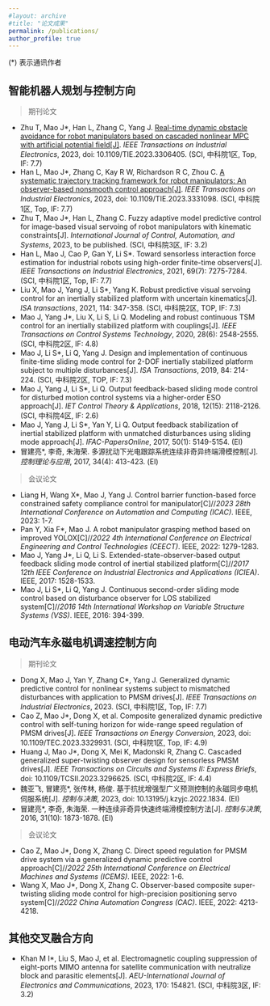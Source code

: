 ```yaml
---
#layout: archive
#title: "论文成果"
permalink: /publications/
author_profile: true
---
```


(*) 表示通讯作者
## 智能机器人规划与控制方向
> 期刊论文

- Zhu T, Mao J\*, Han L, Zhang C, Yang J. [Real-time dynamic obstacle avoidance for robot manipulators based on cascaded nonlinear MPC with artificial potential field[J]](https://ieeexplore.ieee.org/abstract/document/10234133). *IEEE Transactions on Industrial Electronics*, 2023, doi: 10.1109/TIE.2023.3306405. (SCI, 中科院1区, Top, IF: 7.7)
- Han L, Mao J\*, Zhang C, Kay R W, Richardson R C, Zhou C. [A systematic trajectory tracking framework for robot manipulators: An observer-based nonsmooth control approach[J]](https://ieeexplore.ieee.org/document/10324401). *IEEE Transactions on Industrial Electronics*, 2023, doi: 10.1109/TIE.2023.3331098. (SCI, 中科院1区, Top, IF: 7.7)
- Zhu T, Mao J\*, Han L, Zhang C. Fuzzy adaptive model predictive control for image-based visual servoing of robot manipulators with kinematic constraints[J]. *International Journal of Control, Automation, and Systems*, 2023, to be published. (SCI, 中科院3区, IF: 3.2)
- Han L, Mao J, Cao P, Gan Y, Li S\*. Toward sensorless interaction force estimation for industrial robots using high-order finite-time observers[J]. *IEEE Transactions on Industrial Electronics*, 2021, 69(7): 7275-7284. (SCI, 中科院1区, Top, IF: 7.7)
- Liu X, Mao J, Yang J, Li S\*, Yang K. Robust predictive visual servoing control for an inertially stabilized platform with uncertain kinematics[J]. *ISA transactions*, 2021, 114: 347-358. (SCI, 中科院2区, TOP, IF: 7.3)
- Mao J, Yang J\*, Liu X, Li S, Li Q. Modeling and robust continuous TSM control for an inertially stabilized platform with couplings[J]. *IEEE Transactions on Control Systems Technology*, 2020, 28(6): 2548-2555. (SCI, 中科院2区, IF: 4.8)
- Mao J, Li S\*, Li Q, Yang J. Design and implementation of continuous finite-time sliding mode control for 2-DOF inertially stabilized platform subject to multiple disturbances[J]. *ISA Transactions*, 2019, 84: 214-224. (SCI, 中科院2区, TOP, IF: 7.3)
- Mao J, Yang J, Li S\*, Li Q. Output feedback-based sliding mode control for disturbed motion control systems via a higher-order ESO approach[J]. *IET Control Theory & Applications*, 2018, 12(15): 2118-2126. (SCI, 中科院4区, IF: 2.6)
- Mao J, Yang J, Li S\*, Yan Y, Li Q. Output feedback stabilization of inertial stabilized platform with unmatched disturbances using sliding mode approach[J]. *IFAC-PapersOnline*, 2017, 50(1): 5149-5154. (EI)
- 冒建亮\*, 李奇, 朱海荣. 多源扰动下光电跟踪系统连续非奇异终端滑模控制[J]. *控制理论与应用*, 2017, 34(4): 413-423. (EI)
<!-- 李双圻, 朱天启, 冒建亮\*. 基于动态轨迹预测控制的机械手臂运动目标捕捉策略[J]. *计算机仿真*, 2023.
周之剑, 任善荣, 冒建亮\*, 陈辉. 基于模糊自适应滑模动量观测器的机械臂外力矩估计[J], *制造业自动化*，2023.-->

> 会议论文

- Liang H, Wang X\*, Mao J, Yang J. Control barrier function-based force constrained safety compliance control for manipulator[C]//*2023 28th International Conference on Automation and Computing (ICAC)*. IEEE, 2023: 1-7.
- Pan Y, Xia F\*, Mao J. A robot manipulator grasping method based on improved YOLOX[C]//*2022 4th International Conference on Electrical Engineering and Control Technologies (CEECT)*. IEEE, 2022: 1279-1283.
- Mao J, Yang J\*, Li Q, Li S. Extended-state-observer-based output feedback sliding mode control of inertial stabilized platform[C]//*2017 12th IEEE Conference on Industrial Electronics and Applications (ICIEA)*. IEEE, 2017: 1528-1533.
- Mao J, Li S\*, Li Q, Yang J. Continuous second-order sliding mode control based on disturbance observer for LOS stabilized system[C]//*2016 14th International Workshop on Variable Structure Systems (VSS)*. IEEE, 2016: 394-399.

   
## 电动汽车永磁电机调速控制方向
> 期刊论文

- Dong X, Mao J, Yan Y, Zhang C\*, Yang J. Generalized dynamic predictive control for nonlinear systems subject to mismatched disturbances with application to PMSM drives[J]. *IEEE Transactions on Industrial Electronics*, 2023. (SCI, 中科院1区, Top, IF: 7.7)
- Cao Z, Mao J\*, Dong X, et al. Composite generalized dynamic predictive control with self-tuning horizon for wide-range speed regulation of PMSM drives[J]. *IEEE Transactions on Energy Conversion*, 2023, doi: 10.1109/TEC.2023.3329931. (SCI, 中科院1区, Top, IF: 4.9)
- Huang J, Mao J\*, Dong X, Mei K, Madonski R, Zhang C. Cascaded generalized super-twisting observer design for sensorless PMSM drives[J]. *IEEE Transactions on Circuits and Systems II: Express Briefs*, doi: 10.1109/TCSII.2023.3296625. (SCI, 中科院2区, IF: 4.4)
- 魏亚飞, 冒建亮\*, 张传林, 杨俊. 基于抗扰增强型广义预测控制的永磁同步电机伺服系统[J]. *控制与决策*, 2023, doi: 10.13195/j.kzyjc.2022.1834. (EI)
- 冒建亮\*, 李奇, 朱海荣. 一种连续非奇异快速终端滑模控制方法[J]. *控制与决策*, 2016, 31(10): 1873-1878. (EI)
<!-- 冒建亮\*, 魏亚飞, 张传林. 基于DSP的永磁同步电动机RCP对拖实验平台设计[J]. 实验室研究与探索, 2023, 42(04): 38-43.
冒建亮\*, 叶桦, 李奇. 基于FPGA的步进电机电流优化控制策略[J]. 信息与控制, 2015, 44(05): 585-591.-->

> 会议论文

- Cao Z, Mao J\*, Dong X, Zhang C. Direct speed regulation for PMSM drive system via a generalized dynamic predictive control approach[C]//*2022 25th International Conference on Electrical Machines and Systems (ICEMS)*. IEEE, 2022: 1-6.
- Wang X, Mao J*, Dong X, Zhang C. Observer-based composite super-twisting sliding mode control for high-precision positioning servo system[C]//*2022 China Automation Congress (CAC)*. IEEE, 2022: 4213-4218.

## 其他交叉融合方向
- Khan M I\*, Liu S, Mao J, et al. Electromagnetic coupling suppression of eight-ports MIMO antenna for satellite communication with neutralize block and parasitic elements[J]. *AEU-International Journal of Electronics and Communications*, 2023, 170: 154821. (SCI, 中科院3区, IF: 3.2)
